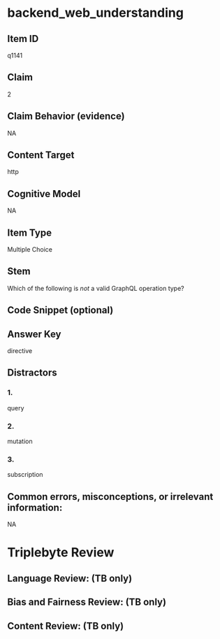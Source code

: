# backend_web_understanding

## Item ID
q1141

## Claim
2

## Claim Behavior (evidence)
NA

## Content Target
http

## Cognitive Model
NA

## Item Type
Multiple Choice

## Stem
Which of the following is *not* a valid GraphQL operation type?

## Code Snippet (optional)


## Answer Key
directive

## Distractors

### 1.
query

### 2.
mutation

### 3.
subscription

## Common errors, misconceptions, or irrelevant information:
NA

# Triplebyte Review


## Language Review: (TB only)


## Bias and Fairness Review: (TB only)


## Content Review: (TB only)

